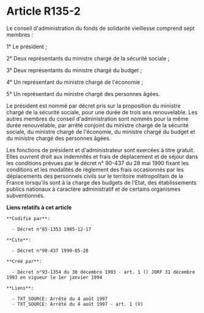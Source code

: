 # Article R135-2

Le conseil d'administration du fonds de solidarité vieillesse comprend sept membres :

1° Le président ;

2° Deux représentants du ministre chargé de la sécurité sociale ;

3° Deux représentants du ministre chargé du budget ;

4° Un représentant du ministre chargé de l'économie ;

5° Un représentant du ministre chargé des personnes âgées.

Le président est nommé par décret pris sur la proposition du ministre chargé de la sécurité sociale, pour une durée de trois
ans renouvelable. Les autres membres du conseil d'administration sont nommés pour la même durée renouvelable, par arrêté
conjoint du ministre chargé de la sécurité sociale, du ministre chargé de l'économie, du ministre chargé du budget et du
ministre chargé des personnes âgées.

Les fonctions de président et d'administrateur sont exercées à titre gratuit. Elles ouvrent droit aux indemnités et frais de
déplacement et de séjour dans les conditions prévues par le décret n° 90-437 du 28 mai 1990 fixant les conditions et les
modalités de règlement des frais occasionnés par les déplacements des personnels civils sur le territoire métropolitain de la
France lorsqu'ils sont à la charge des budgets de l'Etat, des établissements publics nationaux à caractère administratif et
de certains organismes subventionnés.

**Liens relatifs à cet article**

	**Codifié par**:

	  - Décret n°85-1353 1985-12-17

	**Cite**:

	  - Décret n°90-437 1990-05-28

	**Créé par**:

	  - Décret n°93-1354 du 30 décembre 1993 - art. 1 () JORF 31 décembre 1993 en vigueur le 1er janvier 1994

	**Liens**:

	  - TXT_SOURCE: Arrêté du 4 août 1997
	  - TXT_SOURCE: Arrêté du 4 août 1997 - art. 1 (V)
